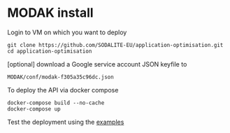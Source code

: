 # MODAK install

Login to VM on which you want to deploy

```
git clone https://github.com/SODALITE-EU/application-optimisation.git
cd application-optimisation
```

\[optional\] download a Google service account JSON keyfile to  
```
MODAK/conf/modak-f305a35c96dc.json
```
To deploy the API via docker compose

```
docker-compose build --no-cache
docker-compose up
```

Test the deployment using the [examples](EXAMPLE.md)
